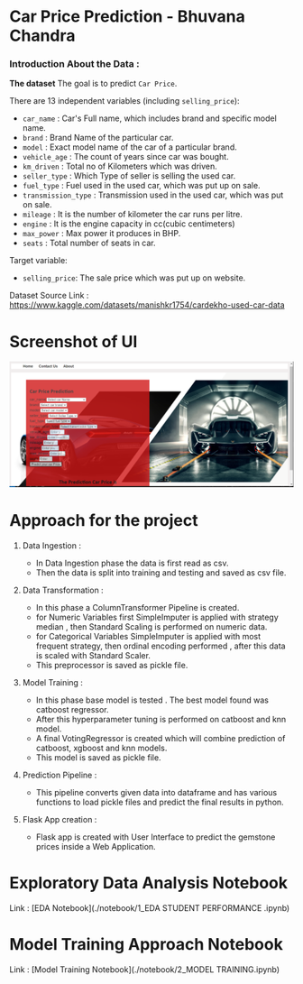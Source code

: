 # Car Price Prediction - Bhuvana Chandra

### Introduction About the Data :

**The dataset** The goal is to predict `Car Price`.

There are 13 independent variables (including `selling_price`):

* `car_name` : Car's Full name, which includes brand and specific model name.
* `brand` : Brand Name of the particular car.
* `model` : Exact model name of the car of a particular brand.
* `vehicle_age` : The count of years since car was bought.
* `km_driven` : Total no of Kilometers which was driven.
* `seller_type` : Which Type of seller is selling the used car.
* `fuel_type` : Fuel used in the used car, which was put up on sale.
* `transmission_type` : Transmission used in the used car, which was put on sale.
* `mileage` : It is the number of kilometer the car runs per litre.
* `engine` : It is the engine capacity in cc(cubic centimeters)
* `max_power` : Max power it produces in BHP.
* `seats` : Total number of seats in car.

Target variable:
* `selling_price`: The sale price which was put up on website.

Dataset Source Link :
https://www.kaggle.com/datasets/manishkr1754/cardekho-used-car-data

# Screenshot of UI
![HomepageUI](./Screenshots/HomepageUI.jpg)

# Approach for the project 

1. Data Ingestion : 
    * In Data Ingestion phase the data is first read as csv. 
    * Then the data is split into training and testing and saved as csv file.

2. Data Transformation : 
    * In this phase a ColumnTransformer Pipeline is created.
    * for Numeric Variables first SimpleImputer is applied with strategy median , then Standard Scaling is performed on numeric data.
    * for Categorical Variables SimpleImputer is applied with most frequent strategy, then ordinal encoding performed , after this data is scaled with Standard Scaler.
    * This preprocessor is saved as pickle file.

3. Model Training : 
    * In this phase base model is tested . The best model found was catboost regressor.
    * After this hyperparameter tuning is performed on catboost and knn model.
    * A final VotingRegressor is created which will combine prediction of catboost, xgboost and knn models.
    * This model is saved as pickle file.

4. Prediction Pipeline : 
    * This pipeline converts given data into dataframe and has various functions to load pickle files and predict the final results in python.

5. Flask App creation : 
    * Flask app is created with User Interface to predict the gemstone prices inside a Web Application.

# Exploratory Data Analysis Notebook

Link : [EDA Notebook](./notebook/1_EDA STUDENT PERFORMANCE .ipynb)

# Model Training Approach Notebook

Link : [Model Training Notebook](./notebook/2_MODEL TRAINING.ipynb)
